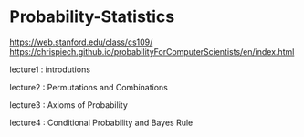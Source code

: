 # Probability-Statistics

https://web.stanford.edu/class/cs109/
https://chrispiech.github.io/probabilityForComputerScientists/en/index.html

lecture1 : introdutions 

lecture2 : Permutations and Combinations

lecture3 : Axioms of Probability

lecture4 : Conditional Probability and Bayes Rule

